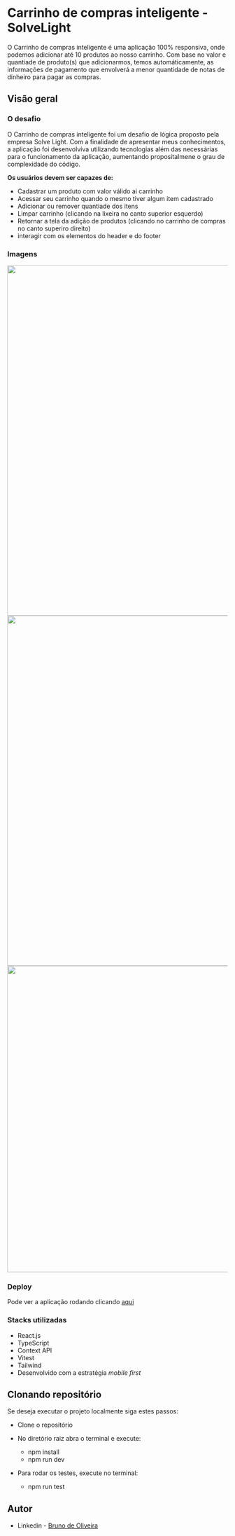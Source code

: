 
# Carrinho de compras inteligente -  SolveLight

O Carrinho de compras inteligente é uma aplicação 100% responsiva, onde podemos adicionar até 10 produtos ao nosso carrinho. Com base no valor e quantiade de produto(s) que adicionarmos, temos automáticamente, as informações de pagamento que envolverá a menor quantidade de notas de dinheiro para pagar as compras.

## Visão geral

### O desafio

O Carrinho de compras inteligente foi um desafio de lógica proposto pela empresa Solve Light. Com a finalidade de apresentar meus conhecimentos, a aplicação foi desenvolviva utilizando tecnologias além das necessárias para o funcionamento da aplicação, aumentando propositalmene o grau de complexidade do código.

**Os usuários devem ser capazes de:**

- Cadastrar um produto com valor válido ai carrinho
- Acessar seu carrinho quando o mesmo tiver algum item cadastrado
- Adicionar ou remover quantiade dos itens
- Limpar carrinho (clicando na lixeira no canto superior esquerdo)
- Retornar a tela da adição de produtos (clicando no carrinho de compras no canto superiro direito)
- interagir com os elementos do header e do footer


### Imagens
<div>
  <img width="800px" src="https://github.com/OliveiraBruno24/carrinho-de-compras-Solve-Light/assets/127990368/5b83d3b8-40a5-4f76-9ba3-352a2c2f8b94"/>
  <img width="800px" src="https://github.com/OliveiraBruno24/carrinho-de-compras-Solve-Light/assets/127990368/cc2d4633-a0d3-487c-a89f-60ac0806aeb2"/>
  <img width="700px" src="https://github.com/OliveiraBruno24/carrinho-de-compras-Solve-Light/assets/127990368/ddc77699-f86b-4afb-9815-97d845fc28c6" />
 

</div>

### Deploy
Pode ver a aplicação rodando clicando [aqui](https://carrinho-de-compras-solve-light-git-main-oliveirabruno24.vercel.app?_vercel_share=Tfe9HuKKBC7fkCF33nt3PaU6Sx9WJqH9)

### Stacks utilizadas

- React.js
- TypeScript
- Context API
- Vitest
- Tailwind
- Desenvolvido com a estratégia _mobile first_

## Clonando repositório

Se deseja executar o projeto localmente siga estes passos:

- Clone o repositório
- No diretório raiz abra o terminal e execute: 
  - npm install 
  - npm run dev

- Para rodar os testes, execute no terminal:
  - npm run test
## Autor

- Linkedin - [Bruno de Oliveira](https://www.linkedin.com/in/eubrunodeoliveira/)
